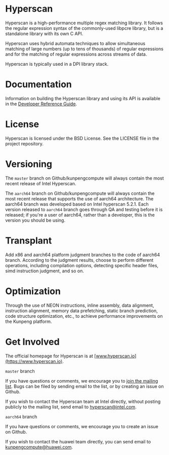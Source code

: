 # Hyperscan

Hyperscan is a high-performance multiple regex matching library. It follows the
regular expression syntax of the commonly-used libpcre library, but is a
standalone library with its own C API.

Hyperscan uses hybrid automata techniques to allow simultaneous matching of
large numbers (up to tens of thousands) of regular expressions and for the
matching of regular expressions across streams of data.

Hyperscan is typically used in a DPI library stack.

# Documentation

Information on building the Hyperscan library and using its API is available in
the [Developer Reference Guide](http://intel.github.io/hyperscan/dev-reference/).

# License

Hyperscan is licensed under the BSD License. See the LICENSE file in the
project repository.

# Versioning

The `master` branch on Github/kunpengcompute will always contain the most recent 
release of Intel Hyperscan. 

The `aarch64` branch on Github/kunpengcompute will always contain the most recent 
release that supports the use of aarch64 architecture. The aarch64 branch was developed
based on Intel hyperscan 5.2.1. Each version released to `aarch64` branch goes through
QA and testing before it is released; if you're a user of aarch64, rather than a developer,
this is the version you should be using.

# Transplant

Add x86 and aarch64 platform judgment branches to the code of aarch64 branch.
According to the judgment results, choose to perform different operations, 
including compilation options, detecting specific header files, simd instruction
judgment, and so on.

# Optimization

Through the use of NEON instructions, inline assembly, data alignment, instruction 
alignment, memory data prefetching, static branch prediction, code structure 
optimization, etc., to achieve performance improvements on the Kunpeng platform.

# Get Involved

The official homepage for Hyperscan is at [www.hyperscan.io](https://www.hyperscan.io).

`master` branch

If you have questions or comments, we encourage you to [join the mailing
list](https://lists.01.org/mailman/listinfo/hyperscan). Bugs can be filed by
sending email to the list, or by creating an issue on Github.

If you wish to contact the Hyperscan team at Intel directly, without posting
publicly to the mailing list, send email to
[hyperscan@intel.com](mailto:hyperscan@intel.com).

`aarch64` branch

If you have questions or comments, we encourage you to create an issue on Github.

If you wish to contact the huawei team directly, you can send email to 
kunpengcompute@huawei.com.

